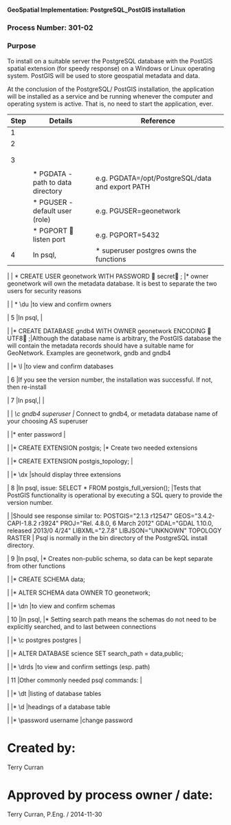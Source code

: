 #### GeoSpatial Implementation: PostgreSQL_PostGIS installation

### Process Number: 301-02

### Purpose

To install on a suitable server the PostgreSQL database with the PostGIS spatial extension (for speedy response) on a Windows or Linux operating system.  PostGIS will be used to store geospatial metadata and data.

At the conclusion of the PostgreSQL/ PostGIS installation, the application will be installed as a service and be running whenever the computer and operating system is active.  That is, no need to start the application, ever.

|**Step** |**Details**	                                          |**Reference** 
|---------|-------------------------------------------------------|--------------
| 1	      |
| 2       |
|					|
|					|
| 3       |
|					|
|					|* PGDATA - path to data directory  										|e.g.  PGDATA=/opt/PostgreSQL/data and export PATH
|					|* PGUSER - default user (role) 												|e.g.   PGUSER=geonetwork
|					|* PGPORT   listen port 																|e.g.  PGPORT=5432
| 4       |In psql,   																						|* superuser postgres owns the functions

|					| * CREATE USER geonetwork WITH PASSWORD  secret ; 			|* owner geonetwork will own the metadata database.  It is best to separate the two users for security reasons

|					| * \du  																								|to view and confirm owners

| 5       |In psql, 																						  |

|					|* CREATE DATABASE gndb4 WITH OWNER geonetwork ENCODING  UTF8 ;|Although the database name is arbitrary, the PostGIS database the will contain the metadata records should have a suitable name for GeoNetwork.  Examples are geonetwork, gndb and gndb4

|					|* \l     																						  |to view and confirm databases

| 6       |If you see the version number, the installation was successful.  If not, then re-install

| 7       |In psql,| 																							|

|					| *\c gndb4 superuser 																	|* Connect to gndb4, or metadata database name of your choosing AS superuser

|					|* enter password 																			|

|					|* CREATE EXTENSION postgis;  													|* Create two needed extensions

|					|* CREATE EXTENSION postgis_topology; 									|	

|					|* \dx 																									|should display three extensions

| 8       |In psql, issue:  SELECT * FROM postgis_full_version();	|Tests that PostGIS functionality is operational by executing a SQL query to provide the version number.

|					|Should see response similar to: POSTGIS="2.1.3 r12547" GEOS="3.4.2-CAPI-1.8.2 r3924" PROJ="Rel. 4.8.0, 6 March 2012" GDAL="GDAL 1.10.0, released 2013/0 4/24" LIBXML="2.7.8" LIBJSON="UNKNOWN" TOPOLOGY RASTER | Psql is normally in the bin directory of the PostgreSQL install directory.

| 9       |In psql, 																							|* Creates non-public schema, so data can be kept separate from other functions

|					|* CREATE SCHEMA data; 

|					|* ALTER SCHEMA data OWNER TO geonetwork;

|					|* \dn      																						|to view and confirm schemas

| 10      |In psql, 																							|* Setting search path means the schemas do not need to be explicitly searched, and to last between connections

|					|* \c postgres postgres 																|

|					|* ALTER DATABASE science SET search_path = data,public;

|					|* \drds  			 																				|to view and confirm settings  (esp. path)

| 11      |Other commonly needed psql commands: 									|					

|					|* \dt  																								|listing of database tables

|					|* \d <tablename> 																			|headings of a database table

|					|* \password username 																	|change password



Created by:
===========

Terry Curran

Approved by process owner / date:
=================================

Terry Curran, P.Eng. / 2014-11-30
